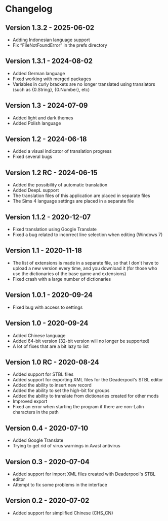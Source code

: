# Changelog

## Version 1.3.2 - 2025-06-02

- Adding Indonesian language support
- Fix “FileNotFoundError” in the prefs directory

## Version 1.3.1 - 2024-08-02

- Added German language
- Fixed working with merged packages
- Variables in curly brackets are no longer translated using translators (such as {0.String}, {0.Number}, etc)

## Version 1.3 - 2024-07-09

- Added light and dark themes
- Added Polish language

## Version 1.2 - 2024-06-18

- Added a visual indicator of translation progress
- Fixed several bugs

## Version 1.2 RC - 2024-06-15

- Added the possibility of automatic translation
- Added DeepL support
- The translation files of this application are placed in separate files
- The Sims 4 language settings are placed in a separate file

## Version 1.1.2 - 2020-12-07

- Fixed translation using Google Translate
- Fixed a bug related to incorrect line selection when editing (Windows 7)
  
## Version 1.1 - 2020-11-18

- The list of extensions is made in a separate file, so that I don't have to upload a new version every time, and you download it (for those who use the dictionaries of the base game and extensions)
- Fixed crash with a large number of dictionaries
  
## Version 1.0.1 - 2020-09-24

- Fixed bug with access to settings
  
## Version 1.0 - 2020-09-24

- Added Chinese language
- Аdded 64-bit version (32-bit version will no longer be supported)
- A lot of fixes that are a bit lazy to list
  
## Version 1.0 RC - 2020-08-24

- Added support for STBL files
- Added support for exporting XML files for the Deaderpool's STBL editor
- Added the ability to insert new record
- Added the ability to set the high-bit for groups
- Added the ability to translate from dictionaries created for other mods
- Improved export
- Fixed an error when starting the program if there are non-Latin characters in the path
  
## Version 0.4 - 2020-07-10

- Added Google Translate
- Trying to get rid of virus warnings in Avast antivirus
  
## Version 0.3 - 2020-07-04

- Added support for import XML files created with Deaderpool's STBL editor
- Attempt to fix some problems in the interface
  
## Version 0.2 - 2020-07-02

- Added support for simplified Chinese (CHS_CN)
